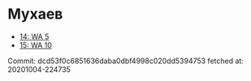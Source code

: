 # Мухаев
- [14: WA 5](14.md)
- [15: WA 10](15.md)

Commit: dcd53f0c6851636daba0dbf4998c020dd5394753
 fetched at: 20201004-224735
